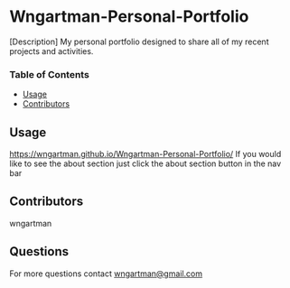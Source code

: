 # Wngartman-Personal-Portfolio

[Description] My personal portfolio designed to share all of my recent projects and activities.

### Table of Contents

* [Usage](#Usage)
* [Contributors](#Contributors)

## Usage
https://wngartman.github.io/Wngartman-Personal-Portfolio/
If you would like to see the about section just click the about section button in the nav bar

## Contributors
wngartman

## Questions
For more questions contact wngartman@gmail.com

